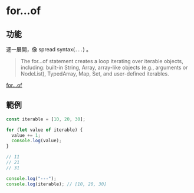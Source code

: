 # for...of 


## 功能


逐一展開，像 spread syntax(`...`) 。

> The for...of statement creates a loop iterating over iterable objects, including: built-in String, Array, array-like objects (e.g., arguments or NodeList), TypedArray, Map, Set, and user-defined iterables. 

  [for...of](https://developer.mozilla.org/en-US/docs/Web/JavaScript/Reference/Statements/for...of)


## 範例


```js
const iterable = [10, 20, 30];

for (let value of iterable) {
  value += 1;
  console.log(value);
}

// 11
// 21
// 31

console.log("---");
console.log(iterable); // [10, 20, 30]
```